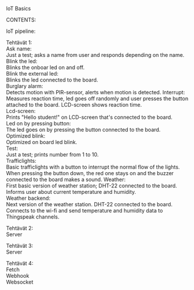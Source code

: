 IoT Basics  

CONTENTS:  

  IoT pipeline:  

  Tehtävät 1:  
    Ask name:  
      Just a test; asks a name from user and responds depending on the name.  
    Blink the led:  
      Blinks the onboar led on and off.  
    Blink the external led:  
      Blinks the led connected to the board.  
    Burglary alarm:  
      Detects motion with PIR-sensor, alerts when motion is detected.
    Interrupt:  
      Measures reaction time, led goes off randomly and user presses the button attached to the board. LCD-screen shows reaction time.  
    Lcd-screen:  
      Prints "Hello student!" on LCD-screen that's connected to the board.  
    Led on by pressing button:  
      The led goes on by pressing the button connected to the board.  
    Optimized blink:  
      Optimized on board led blink.  
    Test:  
      Just a test; prints number from 1 to 10.  
    Trafficlights:  
      Basic trafficlights with a button to interrupt the normal flow of the lights. When pressing the button down, the red one stays on and the buzzer connected to the board makes a sound.
    Weather:  
      First basic version of weather station; DHT-22 connected to the board. Informs user about current temperature and humidity.  
    Weather backend:  
      Next version of the weather station. DHT-22 connected to the board. Connects to the wi-fi and send temperature and humidity data to Thingspeak channels. 
    
  Tehtävät 2:  
    Server  
    
  Tehtävät 3:  
    Server  
    
  Tehtävät 4:  
    Fetch  
    Webhook  
    Websocket  
